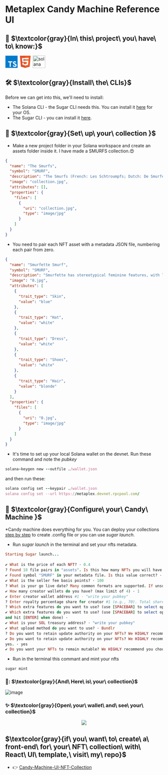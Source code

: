 
# Metaplex Candy Machine Reference UI  
## :dart: $\textcolor{gray}{In\ this\ project\ you\ have\ to\ know:}$ 

<div>
     <img src="https://raw.githubusercontent.com/devicons/devicon/1119b9f84c0290e0f0b38982099a2bd027a48bf1/icons/typescript/typescript-original.svg" title="typescript" **alt="typescript" width="40" height="40"/> 
  <img src="https://github.com/devicons/devicon/blob/master/icons/html5/html5-original.svg" title="html" **alt="html" width="40" height="40"/>
  <img src="https://user-images.githubusercontent.com/109158340/207687793-d2fe408f-6bfc-4ce6-bfd0-ca7e8bcc17e7.png" title="solana" **alt="solana" width="40" height="40"/>
 </div>

##  🛠  $\textcolor{gray}{Install\ the\ CLIs}$
Before we can get into this, we'll need to install:

* The Solana CLI - the Sugar CLI needs this. You can install it [here](https://docs.solana.com/cli/install-solana-cli-tools) for your OS.
* The Sugar CLI - you can install it [here](https://docs.metaplex.com/developer-tools/sugar/overview/installation).

 ##  🍬 $\textcolor{gray}{Set\ up\ your\ collection }$ 
 * Make a new project folder in your Solana workspace and create an assets folder inside it. I have made a SMURFS collection.:heart_eyes:
```json
{
  "name": "The Smurfs",
  "symbol": "SMURF",
  "description": "The Smurfs (French: Les Schtroumpfs; Dutch: De Smurfen) is a Belgian comic franchise centered on a fictional colony of small, blue, humanoid creatures who live in mushroom-shaped houses in the forest.",
  "image": "collection.jpg",
  "attributes": [],
  "properties": {
    "files": [
      {
        "uri": "collection.jpg",
        "type": "image/jpg"
      }
    ]
  }
}

```
*  You need to pair each NFT asset with a metadata JSON file, numbering each pair from zero.
```json
{
  "name": "Smurfette Smurf",
  "symbol": "SMURF",
  "description": "Smurfette has stereotypical feminine features, with long blonde wavy hair, long eyelashes, and wears a white dress and white high heels. She is the love interest of almost every Smurf.",
  "image": "0.jpg",
  "attributes": [
    {
      "trait_type": "Skin",
      "value": "blue"
    },
    {
      "trait_type": "Hat",
      "value": "white"
    },
    {
      "trait_type": "Dress",
      "value": "white"
    },
    {
      "trait_type": "Shoes",
      "value": "white"
    },
    {
      "trait_type": "Hair",
      "value": "blonde"
    }
  ],
  "properties": {
    "files": [
      {
        "uri": "0.jpg",
        "type": "image/jpg"
      }
    ]
  }
}

```
* It's time to set up your local Solana wallet on the devnet. 
Run these command and note the <i>pubkey</i>
```ruby
solana-keygen new --outfile ./wallet.json
```
and then run these:
```ruby
solana config set --keypair ./wallet.json
solana config set --url https://metaplex.devnet.rpcpool.com/
```
 ##  🍭 $\textcolor{gray}{Configure\ your\ Candy\ Machine }$ 
 *Candy machine does everything for you. You can deploy your collections [step by step](https://docs.metaplex.com/developer-tools/sugar/tutorials/my-first-candy-machine#set-up-your-project) to create .config file or you can use <i>sugar launch</i>.
 
* Run <i>sugar launch</i> in the terminal and set your nfts metadata.
```ruby
Starting Sugar launch...

✔ What is the price of each NFT? · 0.4
? Found 10 file pairs in "assets". Is this how many NFTs you will have in your candy m✔ Found 10 file pairs in "assets". Is this how many NFTs you will have in your candy machine? · yes
✔ Found symbol "SMURF" in your metadata file. Is this value correct? · yes
✔ What is the seller fee basis points? · 100
? What is your go live date? Many common formats are supported. If unsure, try YYYY-MM-DD HH:MM:SS [+/-]UTC-OFFSET or type 'now' for current time. For example 2022-05-02 18✔ What is your go live date? Many common formats are supported. If unsure, try YYYY-MM-DD HH:MM:SS [+/-]UTC-OFFSET or type 'now' for current time. For example 2022-05-02 18:00:00 +0000 for May 2, 2022 18:00:00 UTC. · now
✔ How many creator wallets do you have? (max limit of 4) · 1
✔ Enter creator wallet address #1 · "write your pubkey"           
? Enter royalty percentage share for creator #1 (e.g., 70). Total shares must add to 1✔ Enter royalty percentage share for creator #1 (e.g., 70). Total shares must add to 100. · 100
? Which extra features do you want to use? (use [SPACEBAR] to select options you want 
✔ Which extra features do you want to use? (use [SPACEBAR] to select options you want 
and hit [ENTER] when done) ·
✔ What is your SOL treasury address? · "write your pubkey"    
✔ What upload method do you want to use? · Bundlr
? Do you want to retain update authority on your NFTs? We HIGHLY recommend you choose 
✔ Do you want to retain update authority on your NFTs? We HIGHLY recommend you choose 
yes. · yes
✔ Do you want your NFTs to remain mutable? We HIGHLY recommend you choose yes. · yes
```
* Run in the terminal this commant and mint your nfts
```ruby
sugar mint
```
 ### 🎉: $\textcolor{gray}{And\ Here\ is\ your\ collection}$ 

![image](https://user-images.githubusercontent.com/109158340/207702055-53bf0987-9f51-4ff2-8cf6-8d9a8fd3c7ec.png)


 ### :sparkles: $\textcolor{gray}{Open\ your\ wallet\ and\ see\ your\ collection}$ 
 <p align="center">
    <img src="https://user-images.githubusercontent.com/109158340/207700751-c1083134-db6f-4246-8267-e303df848ee8.png">

## $\textcolor{gray}{if\ you\ want\ to\ create\ a\ front-end\ for\ your\ NFT\ collection\ with\  React\ UI\ template,\ visit\ my\ repo}$ 
*  :point_right: [Candy-Machine-UI-NFT-Collection](https://github.com/ynccsyd/Candy-Machine-UI-NFT-Collection)

